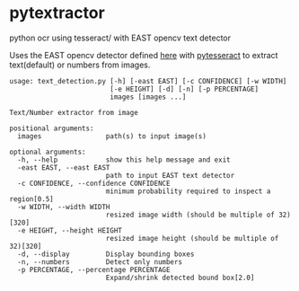# pytextractor
python ocr using tesseract/ with EAST opencv text detector

Uses the EAST opencv detector defined [here](https://www.pyimagesearch.com/2018/08/20/opencv-text-detection-east-text-detector/) with [pytesseract](https://github.com/madmaze/pytesseract) to extract text(default) or numbers from images.

```
usage: text_detection.py [-h] [-east EAST] [-c CONFIDENCE] [-w WIDTH]
                         [-e HEIGHT] [-d] [-n] [-p PERCENTAGE]
                         images [images ...]

Text/Number extractor from image

positional arguments:
  images                path(s) to input image(s)

optional arguments:
  -h, --help            show this help message and exit
  -east EAST, --east EAST
                        path to input EAST text detector 
  -c CONFIDENCE, --confidence CONFIDENCE
                        minimum probability required to inspect a region[0.5]
  -w WIDTH, --width WIDTH
                        resized image width (should be multiple of 32)[320]
  -e HEIGHT, --height HEIGHT
                        resized image height (should be multiple of 32)[320]
  -d, --display         Display bounding boxes
  -n, --numbers         Detect only numbers
  -p PERCENTAGE, --percentage PERCENTAGE
                        Expand/shrink detected bound box[2.0]
```
